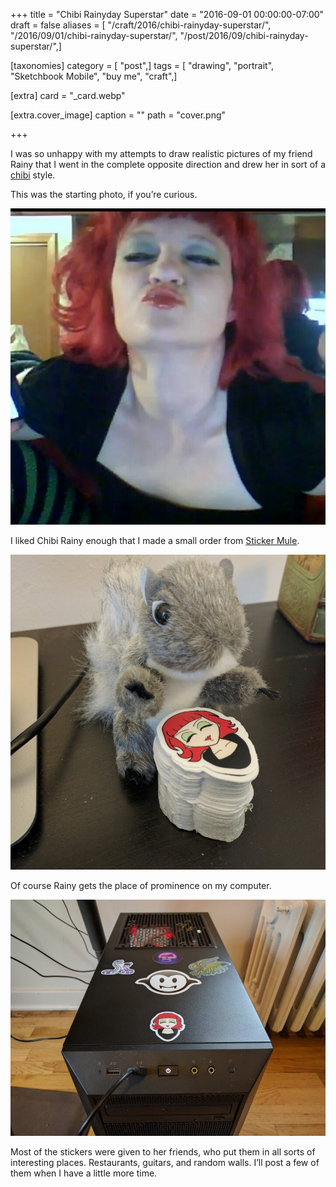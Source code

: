 +++
title = "Chibi Rainyday Superstar"
date = "2016-09-01 00:00:00-07:00"
draft = false
aliases = [ "/craft/2016/chibi-rainyday-superstar/", "/2016/09/01/chibi-rainyday-superstar/", "/post/2016/09/chibi-rainyday-superstar/",]

[taxonomies]
category = [ "post",]
tags = [ "drawing", "portrait", "Sketchbook Mobile", "buy me", "craft",]

[extra]
card = "_card.webp"

[extra.cover_image]
caption = ""
path = "cover.png"

+++

I was so unhappy with my attempts to draw realistic pictures of my
friend Rainy that I went in the complete opposite direction and drew her
in sort of a [chibi](https://en.wikipedia.org/wiki/Chibi_\(term\))
style.

This was the starting photo, if you’re curious.

![Rainyday Superstar](rainyday-superstar.jpg)

I liked Chibi Rainy enough that I made a small order from [Sticker
Mule](https://www.stickermule.com/).

![Rainyday Sticker Stack](rainyday-sticker-stack.jpg)

Of course Rainy gets the place of prominence on my computer.

![sticker on computer](my-pc.jpg "Making sure Linux runs okay on my PC")

Most of the stickers were given to her friends, who put them in all
sorts of interesting places. Restaurants, guitars, and random walls.
I’ll post a few of them when I have a little more time.